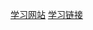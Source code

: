 [学习网站](https://loveheaven.net/manga-silver-plan-to-redo-from-jk-manga-raw.html)
<font color="#00dddd">[学习链接](https://pan.baidu.com/s/1rkdUVokIOyi9JtP1-Xthcg)</font>
